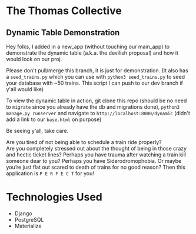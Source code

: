 # The Thomas Collective
## Dynamic Table Demonstration
Hey folks, I added in a new_app (without touching our main_app) to demonstrate the dynamic table (a.k.a. the devilish proposal) and how it would look on our proj.

Please don't pull/merge this branch, it is just for demonstration.
(It also has a `seed_trains.py` which you can use with `python3 seed_trains.py` to seed your database with ~50 trains. This script I can push to our dev branch if y'all would like)

To view the dynamic table in action, git clone this repo (should be no need to `migrate` since you already have the db and migrations done), `python3 manage.py runserver` and navigate to `http://localhost:8000/dynamic` (didn't add a link to our `base.html` on purpose)

Be seeing y'all, take care.

Are you tired of not being able to schedule a train ride properly?  
Are you completely stressed out about the thought of being in those crazy and hectic ticket lines? 
Perhaps you have trauma after watching a train kill someone dear to you? 
Perhaps you have Siderodromophobia. 
Or maybe you’re just flat out scared to death of trains for no good reason? Then this application is `P E R F E C T` for you!

# Technologies Used
+ Django
+ PostgreSQL
+ Materialize
